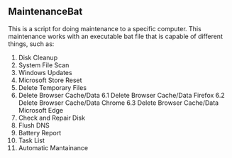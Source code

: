 ## MaintenanceBat

This is a script for doing maintenance to a specific computer. 
This maintenance works with an executable bat file that is capable of different things, such as:


1. Disk Cleanup
2. System File Scan
3. Windows Updates
4. Microsoft Store Reset
5. Delete Temporary Files
6. Delete Browser Cache/Data
6.1 Delete Browser Cache/Data Firefox
6.2 Delete Browser Cache/Data Chrome
6.3 Delete Browser Cache/Data Microsoft Edge
7. Check and Repair Disk
8. Flush DNS
9. Battery Report
10. Task List
11. Automatic Mantainance

